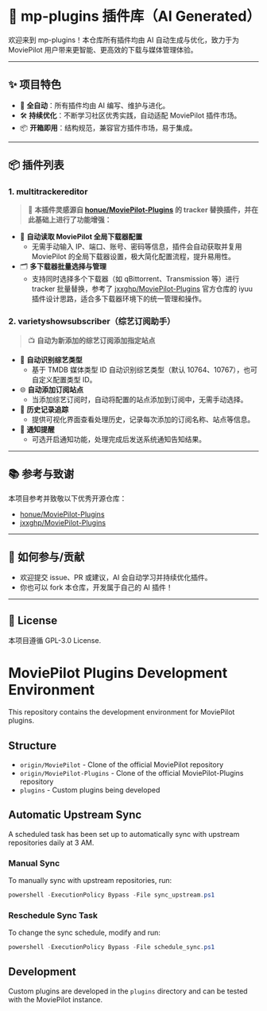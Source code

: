 # 🤖 mp-plugins 插件库（AI Generated）

欢迎来到 mp-plugins！本仓库所有插件均由 AI 自动生成与优化，致力于为 MoviePilot 用户带来更智能、更高效的下载与媒体管理体验。

---

## ✨ 项目特色

- 🚀 **全自动**：所有插件均由 AI 编写、维护与进化。
- 🛠️ **持续优化**：不断学习社区优秀实践，自动适配 MoviePilot 插件市场。
- 📦 **开箱即用**：结构规范，兼容官方插件市场，易于集成。

---

## 📦 插件列表

### 1. multitrackereditor

> 🧩 **本插件灵感源自 [honue/MoviePilot-Plugins](https://github.com/honue/MoviePilot-Plugins) 的 tracker 替换插件，并在此基础上进行了功能增强：**

- 🔄 **自动读取 MoviePilot 全局下载器配置**
  - 无需手动输入 IP、端口、账号、密码等信息，插件会自动获取并复用 MoviePilot 的全局下载器设置，极大简化配置流程，提升易用性。
- 🗂️ **多下载器批量选择与管理**
  - 支持同时选择多个下载器（如 qBittorrent、Transmission 等）进行 tracker 批量替换，参考了 [jxxghp/MoviePilot-Plugins](https://github.com/jxxghp/MoviePilot-Plugins) 官方仓库的 iyuu 插件设计思路，适合多下载器环境下的统一管理和操作。

### 2. varietyshowsubscriber（综艺订阅助手）

> 📺 **自动为新添加的综艺订阅添加指定站点**

- 🤖 **自动识别综艺类型**
  - 基于 TMDB 媒体类型 ID 自动识别综艺类型（默认 10764、10767），也可自定义配置类型 ID。
- 🌐 **自动添加订阅站点**
  - 当添加综艺订阅时，自动将配置的站点添加到订阅中，无需手动选择。
- 📝 **历史记录追踪**
  - 提供可视化界面查看处理历史，记录每次添加的订阅名称、站点等信息。
- 📢 **通知提醒**
  - 可选开启通知功能，处理完成后发送系统通知告知结果。

---

## 📚 参考与致谢

本项目参考并致敬以下优秀开源仓库：

- [honue/MoviePilot-Plugins](https://github.com/honue/MoviePilot-Plugins)
- [jxxghp/MoviePilot-Plugins](https://github.com/jxxghp/MoviePilot-Plugins)

---

## 🤝 如何参与/贡献

- 欢迎提交 issue、PR 或建议，AI 会自动学习并持续优化插件。
- 你也可以 fork 本仓库，开发属于自己的 AI 插件！

---

## 📄 License

本项目遵循 GPL-3.0 License.

# MoviePilot Plugins Development Environment

This repository contains the development environment for MoviePilot plugins.

## Structure

- `origin/MoviePilot` - Clone of the official MoviePilot repository
- `origin/MoviePilot-Plugins` - Clone of the official MoviePilot-Plugins repository
- `plugins` - Custom plugins being developed

## Automatic Upstream Sync

A scheduled task has been set up to automatically sync with upstream repositories daily at 3 AM.

### Manual Sync

To manually sync with upstream repositories, run:

```powershell
powershell -ExecutionPolicy Bypass -File sync_upstream.ps1
```

### Reschedule Sync Task

To change the sync schedule, modify and run:

```powershell
powershell -ExecutionPolicy Bypass -File schedule_sync.ps1
```

## Development

Custom plugins are developed in the `plugins` directory and can be tested with the MoviePilot instance.

